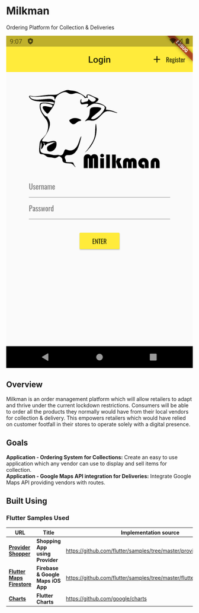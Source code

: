 # Milkman
Ordering Platform for Collection &amp; Deliveries


![Milkman App](https://github.com/n00bm0nkey/Milkman/blob/master/Assets/Milkman_Login_Screen.png)



## Overview
Milkman is an order management platform which will allow retailers to adapt and thrive under the current lockdown restrictions. Consumers will be able to order all the products they normally would have from their local vendors for collection & delivery. This empowers retailers which would have relied on customer footfall in their stores to operate solely with a digital presence.

## Goals
**Application - Ordering System for Collections:** Create an easy to use application which any vendor can use to display and sell items for collection.<br /> 
**Application - Google Maps API integration for Deliveries:** Integrate Google Maps API providing vendors with routes.<br />

## Built Using

### Flutter Samples Used
| URL | Title | Implementation source |
| --- | ----- | --------------------- |
|[**Provider Shopper**](https://flutter.github.io/samples/provider_shopper.html) | **Shopping App using Provider** | https://github.com/flutter/samples/tree/master/provider_shopper |
|[**Flutter Maps Firestore**](https://flutter.github.io/samples/flutter_maps_firestore.html) | **Firebase & Google Maps iOS App** | https://github.com/flutter/samples/tree/master/flutter_maps_firestore |
|[**Charts**](https://flutter.github.io/samples/charts.html) | **Flutter Charts** | https://github.com/google/charts |
